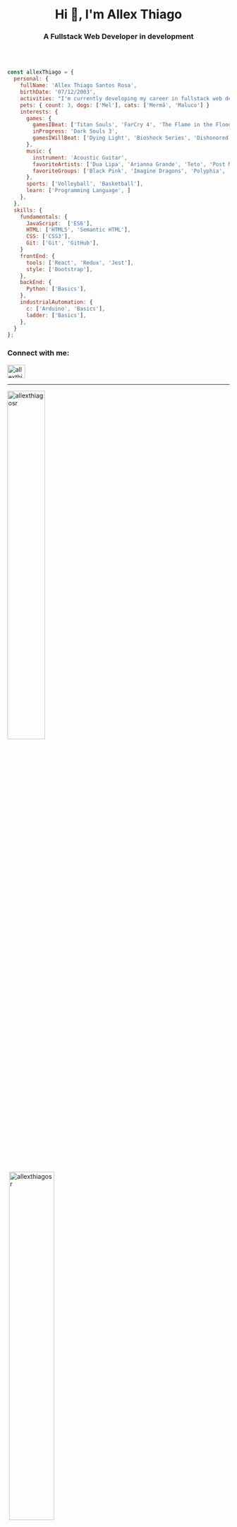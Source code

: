 <h1 align="center">Hi 👋, I'm Allex Thiago</h1>
<h3 align="center">A Fullstack Web Developer in development</h3>

<br></br>

```js
const allexThiago = {
  personal: {
    fullName: 'Allex Thiago Santos Rosa',
    birthDate: '07/12/2003',
    activities: "I'm currently developing my career in fullstack web development.",
    pets: { count: 3, dogs: ['Mel'], cats: ['Mermã', 'Maluco'] }
    interests: {
      games: { 
        gamesIBeat: ['Titan Souls', 'FarCry 4', 'The Flame in the Flood', 'Hollow Knight', 'Tomb Raider'],
        inProgress: 'Dark Souls 3',
        gamesIWillBeat: ['Dying Light', 'Bioshock Series', 'Dishonored', 'AC IV', 'State of Decay']
      },
      music: {
        instrument: 'Acoustic Guitar',
        favoriteArtists: ['Dua Lipa', 'Arianna Grande', 'Teto', 'Post Malone'],
        favoriteGroups: ['Black Pink', 'Imagine Dragons', 'Polyphia', 'HAIKASS'],
      },
      sports: ['Volleyball', 'Basketball'],
      learn: ['Programming Language', ]
    },
  },
  skills: {
    fundamentals: {
      JavaScript:  ['ES6'],
      HTML: ['HTML5', 'Semantic HTML'],
      CSS: ['CSS3'],
      Git: ['Git', 'GitHub'],
    }
    frontEnd: {
      tools: ['React', 'Redux', 'Jest'],
      style: ['Bootstrap'],
    },
    backEnd: {
      Python: ['Basics'],
    },
    industrialAutomation: {
      c: ['Arduino', 'Basics'],
      ladder: ['Basics'],
    },
  }
};
```

<h3 align="left">Connect with me:</h3>
<p align="left">
<a href="https://linkedin.com/in/allexthiagosantosrosa" target="blank"><img align="center" src="https://raw.githubusercontent.com/rahuldkjain/github-profile-readme-generator/master/src/images/icons/Social/linked-in-alt.svg" alt="allexthiagosantosrosa" height="30" width="40" /></a>
</p>

--------

<span><img height="45%" align="center" width="41%" src="https://github-readme-stats.vercel.app/api/top-langs?username=allexthiagosr&theme=dark&show_icons=true&locale=en&layout=compact" alt="allexthiagosr" /></span>

<span>&nbsp;<img height="45%" align="center" width="45%" src="https://github-readme-stats.vercel.app/api?username=allexthiagosr&theme=dark&show_icons=true&locale=en" alt="allexthiagosr" /></span>

<span><img align="center" src="https://github-readme-streak-stats.herokuapp.com/?user=allexthiagosr&theme=dark&" alt="allexthiagosr" /></span>

--------

![Snake animation](https://github.com/allexthiagosr/allexthiagosr/blob/output/github-contribution-grid-snake.svg)
